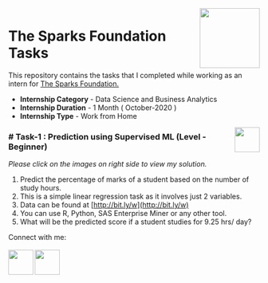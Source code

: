 <img align = right height = 120 width = 120 src = https://www.thesparksfoundationsingapore.org/images/logo_small.png>

#  The Sparks Foundation Tasks


This repository contains the tasks that I completed while working as an intern for [The Sparks Foundation.](https://www.thesparksfoundationsingapore.org/)
- **Internship Category** - Data Science and Business Analytics
- **Internship Duration** - 1 Month ( October-2020 )
- **Internship Type** - Work from Home

[<img align = right height = 50 width = 50 src = https://cdn4.iconfinder.com/data/icons/logos-and-brands/512/267_Python_logo-512.png>](https://github.com/riyasoni1/The-Sparks-Foundation/blob/main/Prediction%20Using%20Supervised%20Learning.ipynb)


### # Task-1 : Prediction using Supervised ML (Level - Beginner)
_Please click on the images on right side to view my solution._

1. Predict the percentage of marks of a student based on the number of study hours.
2. This is a simple linear regression task as it involves just 2 variables.
4. Data can be found at [http://bit.ly/w](http://bit.ly/w)
5. You can use R, Python, SAS Enterprise Miner or any other tool.
6. What will be the predicted score if a student studies for 9.25 hrs/ day?

Connect with me:
<br>
<br>
[<img align = left height = 50 width = 50 src = https://cdn4.iconfinder.com/data/icons/social-media-free-13/32/Github_social_media_logo-512.png>](https://github.com/riyasoni1)
[<img align = left height = 50 width = 50 src = https://cdn1.iconfinder.com/data/icons/logotypes/32/circle-linkedin-512.png>](https://www.linkedin.com/in/riyasoni7/)
